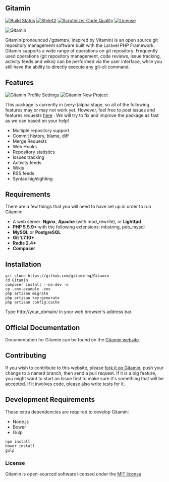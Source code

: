 ## Gitamin


[![Build Status](https://travis-ci.org/gitaminhq/Gitamin.svg)](https://travis-ci.org/gitaminhq/Gitamin)
[![StyleCI](https://styleci.io/repos/47098331/shield)](https://styleci.io/repos/47098331/)
[![Scrutinizer Code Quality](https://scrutinizer-ci.com/g/gitaminhq/Gitamin/badges/quality-score.png?b=master)](https://scrutinizer-ci.com/g/gitaminhq/Gitamin/?branch=master)
[![License](https://poser.pugx.org/gitaminhq/Gitamin/license.svg)](https://packagist.org/packages/gitaminhq/Gitamin)

![Gitamin](https://camo.githubusercontent.com/0befc9a96508922a1b1465952ecf2d3e00115a7e/687474703a2f2f7777772e363438322e636f6d2f676974616d696e2e706e673f726e643d313233)

Gitamin(pronounced /ˈgɪtəmɪn/, inspired by Vitamin) is an open source git repository management software built with the Laravel PHP Framework. Gitamin supports a wide range of operations on git repository. Frequently used operations (git repository management, code reviews, issue tracking, activity feeds and wikis) can be performed via the user interface, while you still have the ability to directly execute any git-cli command.

## Features

![Gitamin Profile Settings](https://camo.githubusercontent.com/50134ffc1fc11e9f1014f344e4b93c762de0ccdb/687474703a2f2f7777772e363438322e636f6d2f70726f66696c652e706e673f726e643d31)
![Gitamin New Project](https://camo.githubusercontent.com/5853e06153e5c89948b527972fa40ad625e4bb92/687474703a2f2f7777772e363438322e636f6d2f70726f6a6563742e706e673f726e643d31)

This package is currently in (very-)alpha stage, so all of the following features may or may not work yet. However, feel free to post issues and features requests [here](https://github.com/gitaminhq/Gitamin/issues) . We will try to fix and improve the package as fast as we can based on your help!

* Multiple repository support
* Commit history, blame, diff
* Merge Requests
* Web Hooks
* Repository statistics
* Issues tracking
* Activity feeds
* Wikis
* RSS feeds
* Syntax highlighting

## Requirements

There are a few things that you will need to have set up in order to run Gitamin:

- A web server: **Nginx**, **Apache** (with mod_rewrite), or **Lighttpd**
- **PHP 5.5.9+** with the following extensions: mbstring, pdo_mysql
- **MySQL** or **PostgreSQL**
- **Git 1.7.10+**
- **Redis 2.4+**
- **Composer**

## Installation

```shell
git clone https://github.com/gitaminhq/Gitamin
cd Gitamin
composer install --no-dev -o
cp .env.example .env
php artisan migrate
php artisan key:generate
php artisan config:cache
```
Type http://your_domain/ in your web browser's address bar.

## Official Documentation 

Documentation for Gitamin can be found on the [Gitamin website](http://gitamin.com/docs).

## Contributing

If you wish to contribute to this website, please [fork it on Gitamin](https://github.com/gitaminhq/Gitamin), push your change to a named branch, then send a pull request. If it is a big feature, you might want to start an Issue first to make sure it's something that will be accepted.  If it involves code, please also write tests for it.

## Development Requirements

These extra dependencies are required to develop Gitamin:

- Node.js
- Bower
- Gulp

```shell
npm install
bower install
gulp
```

### License

Gitamin is open-sourced software licensed under the [MIT license](http://opensource.org/licenses/MIT)
